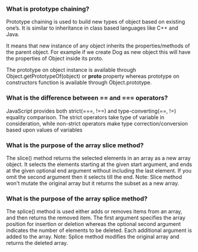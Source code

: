 ### What is prototype chaining?
Prototype chaining is used to build new types of object based on existing one’s.
It is similar to inheritance in class based languages like C++ and Java.

It means that new instance of any object inherits the properties/methods of the parent object. For example if we create Dog as new object this will have the properties of Object inside its proto.

The prototype on object instance is available through Object.getPrototypeOf(object) or **proto** property whereas prototype on constructors function is available through Object.prototype.


### What is the difference between == and === operators?
JavaScript provides both strict(===, !==) and type-converting(==, !=) equality comparison. The strict operators take type of variable in consideration, while non-strict operators make type correction/conversion based upon values of variables

### What is the purpose of the array slice method?
The slice() method returns the selected elements in an array as a new array object. It selects the elements starting at the given start argument, and ends at the given optional end argument without including the last element. If you omit the second argument then it selects till the end.
Note: Slice method won't mutate the original array but it returns the subset as a new array.

### What is the purpose of the array splice method?
The splice() method is used either adds or removes items from an array, and then returns the removed item. 
The first argument specifies the array position for insertion or deletion whereas the optional second argument indicates the number of elements to be deleted. Each additional argument is added to the array.
Note: Splice method modifies the original array and returns the deleted array.
